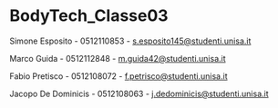 # BodyTech_Classe03

Simone Esposito - 0512110853 - s.esposito145@studenti.unisa.it

Marco Guida - 0512112848 - m.guida42@studenti.unisa.it

Fabio Pretisco  - 0512108072 - f.petrisco@studenti.unisa.it

Jacopo De Dominicis - 0512108063 -  j.dedominicis@studenti.unisa.it

